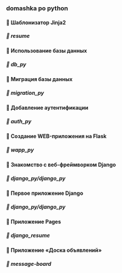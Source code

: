 ### domashka po python
#### :page_facing_up: Шаблонизатор Jinja2
##### :file_folder: resume
#### :page_facing_up: Использование базы данных
##### :file_folder: db_py
#### :page_facing_up: Миграция базы данных
##### :file_folder: migration_py
#### :page_facing_up: Добавление аутентификации
##### :file_folder: auth_py
#### :page_facing_up: Создание WEB-приложения на Flask
##### :file_folder: wapp_py
#### :page_facing_up: Знакомство с веб-фреймворком Django
##### :file_folder: django_py/django_py
#### :page_facing_up: Первое приложение Django
##### :file_folder: django_py/django_py
#### :page_facing_up: Приложение Pages
##### :file_folder: django_resume
#### :page_facing_up: Приложение «Доска объявлений»
##### :file_folder: message-board
